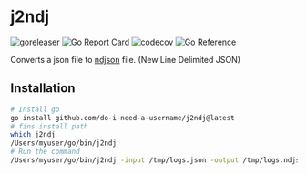 # j2ndj #

[![goreleaser](https://github.com/do-i-need-a-username/j2ndj/actions/workflows/release.yml/badge.svg)](https://github.com/do-i-need-a-username/j2ndj/actions/workflows/release.yml)
[![Go Report Card](https://goreportcard.com/badge/github.com/do-i-need-a-username/j2ndj)](https://goreportcard.com/report/github.com/do-i-need-a-username/j2ndj)
[![codecov](https://codecov.io/gh/do-i-need-a-username/j2ndj/branch/main/graph/badge.svg?token=ZQZQZQZQZQ)](https://codecov.io/gh/do-i-need-a-username/j2ndj)
[![Go Reference](https://pkg.go.dev/badge/github.com/do-i-need-a-username/j2ndj.svg)](https://pkg.go.dev/github.com/do-i-need-a-username/j2ndj)

Converts a json file to [ndjson](https://ndjson.org/) file. (New Line Delimited JSON)

## Installation ##

```bash
# Install go
go install github.com/do-i-need-a-username/j2ndj@latest
# fins install path
which j2ndj
/Users/myuser/go/bin/j2ndj
# Run the command
/Users/myuser/go/bin/j2ndj -input /tmp/logs.json -output /tmp/logs.ndjson
```
